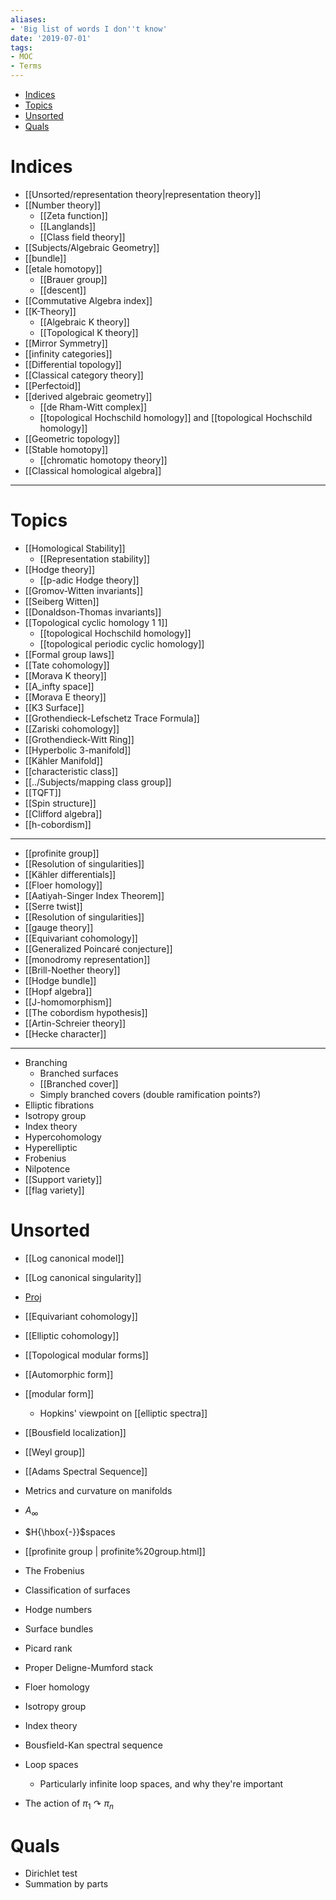 ```yaml
---
aliases:
- 'Big list of words I don''t know'
date: '2019-07-01'
tags:
- MOC
- Terms
---
```


-   [Indices](#indices)
-   [Topics](#topics)
-   [Unsorted](#unsorted)
-   [Quals](#quals)














Indices
=======

-   \[\[Unsorted/representation theory\|representation theory\]\]
-   \[\[Number theory\]\]
    -   \[\[Zeta function\]\]
    -   \[\[Langlands\]\]
    -   \[\[Class field theory\]\]
-   \[\[Subjects/Algebraic Geometry\]\]
-   \[\[bundle\]\]
-   \[\[etale homotopy\]\]
    -   \[\[Brauer group\]\]
    -   \[\[descent\]\]
-   \[\[Commutative Algebra index\]\]
-   \[\[K-Theory\]\]
    -   \[\[Algebraic K theory\]\]
    -   \[\[Topological K theory\]\]
-   \[\[Mirror Symmetry\]\]
-   \[\[infinity categories\]\]
-   \[\[Differential topology\]\]
-   \[\[Classical category theory\]\]
-   \[\[Perfectoid\]\]
-   \[\[derived algebraic geometry\]\]
    -   \[\[de Rham-Witt complex\]\]
    -   \[\[topological Hochschild homology\]\] and \[\[topological Hochschild homology\]\]
-   \[\[Geometric topology\]\]
-   \[\[Stable homotopy\]\]
    -   \[\[chromatic homotopy theory\]\]
-   \[\[Classical homological algebra\]\]

------------------------------------------------------------------------

Topics
======

-   \[\[Homological Stability\]\]
    -   \[\[Representation stability\]\]
-   \[\[Hodge theory\]\]
    -   \[\[p-adic Hodge theory\]\]
-   \[\[Gromov-Witten invariants\]\]
-   \[\[Seiberg Witten\]\]
-   \[\[Donaldson-Thomas invariants\]\]
-   \[\[Topological cyclic homology 1 1\]\]
    -   \[\[topological Hochschild homology\]\]
    -   \[\[topological periodic cyclic homology\]\]
-   \[\[Formal group laws\]\]
-   \[\[Tate cohomology\]\]
-   \[\[Morava K theory\]\]
-   \[\[A_infty space\]\]
-   \[\[Morava E theory\]\]
-   \[\[K3 Surface\]\]
-   \[\[Grothendieck-Lefschetz Trace Formula\]\]
-   \[\[Zariski cohomology\]\]
-   \[\[Grothendieck-Witt Ring\]\]
-   \[\[Hyperbolic 3-manifold\]\]
-   \[\[Kähler Manifold\]\]
-   \[\[characteristic class\]\]
-   \[\[../Subjects/mapping class group\]\]
-   \[\[TQFT\]\]
-   \[\[Spin structure\]\]
-   \[\[Clifford algebra\]\]
-   \[\[h-cobordism\]\]

------------------------------------------------------------------------

-   \[\[profinite group\]\]
-   \[\[Resolution of singularities\]\]
-   \[\[Kähler differentials\]\]
-   \[\[Floer homology\]\]
-   \[\[Aatiyah-Singer Index Theorem\]\]
-   \[\[Serre twist\]\]
-   \[\[Resolution of singularities\]\]
-   \[\[gauge theory\]\]
-   \[\[Equivariant cohomology\]\]
-   \[\[Generalized Poincaré conjecture\]\]
-   \[\[monodromy representation\]\]
-   \[\[Brill-Noether theory\]\]
-   \[\[Hodge bundle\]\]
-   \[\[Hopf algebra\]\]
-   \[\[J-homomorphism\]\]
-   \[\[The cobordism hypothesis\]\]
-   \[\[Artin-Schreier theory\]\]
-   \[\[Hecke character\]\]

------------------------------------------------------------------------

-   Branching
    -   Branched surfaces
    -   \[\[Branched cover\]\]
    -   Simply branched covers (double ramification points?)
-   Elliptic fibrations
-   Isotropy group
-   Index theory
-   Hypercohomology
-   Hyperelliptic
-   Frobenius
-   Nilpotence
-   \[\[Support variety\]\]
-   \[\[flag variety\]\]

Unsorted
========

-   \[\[Log canonical model\]\]

-   \[\[Log canonical singularity\]\]

-   [Proj](Proj)

-   \[\[Equivariant cohomology\]\]

-   \[\[Elliptic cohomology\]\]

-   \[\[Topological modular forms\]\]

-   \[\[Automorphic form\]\]

-   \[\[modular form\]\]

    -   Hopkins' viewpoint on \[\[elliptic spectra\]\]

-   \[\[Bousfield localization\]\]

-   \[\[Weyl group\]\]

-   \[\[Adams Spectral Sequence\]\]

-   Metrics and curvature on manifolds

-   $A_\infty$

-   $H{\hbox{-}}$spaces

-   [[profinite group | profinite%20group.html]]

-   The Frobenius

-   Classification of surfaces

-   Hodge numbers

-   Surface bundles

-   Picard rank

-   Proper Deligne-Mumford stack

-   Floer homology

-   Isotropy group

-   Index theory

-   Bousfield-Kan spectral sequence

-   Loop spaces

    -   Particularly infinite loop spaces, and why they're important

-   The action of $\pi_1 \curvearrowright\pi_n$

Quals
=====

-   Dirichlet test
-   Summation by parts
